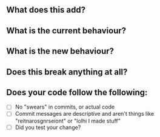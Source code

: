 ## What does this add?

## What is the current behaviour?

## What is the new behaviour?

## Does this break anything at all?

## Does your code follow the following:

 - [ ] No "swears" in commits, or actual code
 - [ ] Commit messages are descriptive and aren't things like "reitnarosgnrseiont" or "lolhi I made stuff"
 - [ ] Did you test your change?
